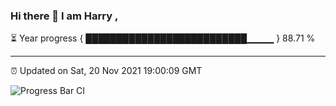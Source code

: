 ### Hi there 👋 I am Harry , 

⏳ Year progress { ██████████████████████████▁▁▁▁ } 88.71 %

---

⏰ Updated on Sat, 20 Nov 2021 19:00:09 GMT

![Progress Bar CI](https://github.com/duykhang68/duykhang68/workflows/Progress%20Bar%20CI/badge.svg)
